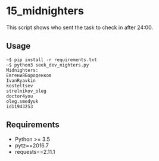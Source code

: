 15_midnighters
==============

This script shows who sent the task to check in after 24:00.

Usage
-----

```
~$ pip install -r requirements.txt
~$ python3 seek_dev_nighters.py 
Midnighters:
ЕвгенийБороденков
IvanRyavkin
kosteltsev
strelnikov_oleg
doctor4you
oleg.smedyuk
id11943253
```

Requirements
------------

- Python >= 3.5
- pytz==2016.7
- requests==2.11.1
